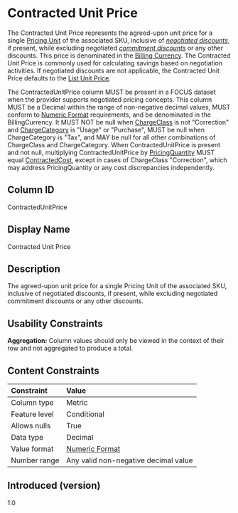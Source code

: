 # Contracted Unit Price

The Contracted Unit Price represents the agreed-upon unit price for a single [Pricing Unit](#pricingunit) of the associated SKU, inclusive of [*negotiated discounts*](#glossary:negotiated-discount), if present, while excluding negotiated [*commitment discounts*](#glossary:commitment-discount) or any other discounts. This price is denominated in the [Billing Currency](#billingcurrency). The Contracted Unit Price is commonly used for calculating savings based on negotiation activities. If negotiated discounts are not applicable, the Contracted Unit Price defaults to the [List Unit Price](#listunitprice).

The ContractedUnitPrice column MUST be present in a FOCUS dataset when the provider supports negotiated pricing concepts. This column MUST be a Decimal within the range of non-negative decimal values, MUST conform to [Numeric Format](#numericformat) requirements, and be denominated in the BillingCurrency. It MUST NOT be null when [ChargeClass](#chargeclass) is not "Correction" and [ChargeCategory](#chargecategory) is "Usage" or "Purchase", MUST be null when ChargeCategory is "Tax", and MAY be null for all other combinations of ChargeClass and ChargeCategory. When ContractedUnitPrice is present and not null, multiplying ContractedUnitPrice by [PricingQuantity](#pricingquantity) MUST equal [ContractedCost](#contractedcost), except in cases of ChargeClass "Correction", which may address PricingQuantity or any cost discrepancies independently.

## Column ID

ContractedUnitPrice

## Display Name

Contracted Unit Price

## Description

The agreed-upon unit price for a single Pricing Unit of the associated SKU, inclusive of negotiated discounts, if present, while excluding negotiated commitment discounts or any other discounts.

## Usability Constraints

**Aggregation:** Column values should only be viewed in the context of their row and not aggregated to produce a total.

## Content Constraints

| Constraint      | Value                                |
|:----------------|:-------------------------------------|
| Column type     | Metric                               |
| Feature level   | Conditional                          |
| Allows nulls    | True                                 |
| Data type       | Decimal                              |
| Value format    | [Numeric Format](#numericformat)     |
| Number range    | Any valid non-negative decimal value |

## Introduced (version)

1.0
